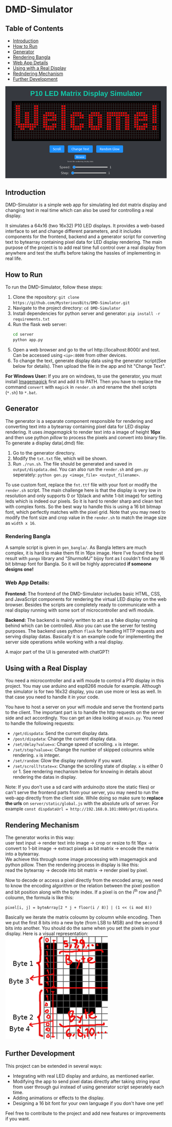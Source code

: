 # DMD-Simulator

## Table of Contents
- [Introduction](#introduction)
- [How to Run](#how-to-run)
- [Generator](#generator)
- [Rendering Bangla](#rendering-bangla)
- [Web App Details](#web-app-details)
- [Using with a Real Display](#using-with-a-real-display)
- [Redndering Mechanism](#rendering-mechanism)
- [Further Development](#further-development)

![GUI screenshot](https://raw.githubusercontent.com/MysteriousBits/DMD-Simulator/main/screenshot.png)

## Introduction
DMD-Simulator is a simple web app for simulating led dot matrix display and changing text in real time which can also be used for controlling a real display.    

It simulates a 64x16 (two 16x32) P10 LED displays. It provides a web-based interface to set and change different parameters, and it includes components for the frontend, backend and a generator script for converting text to bytearray containing pixel data for LED display rendering. The main purpose of the project is to add real time full control over a real display from anywhere and test the stuffs before taking the hassles of implementing in real life.

## How to Run
To run the DMD-Simulator, follow these steps:
1. Clone the repository: `git clone https://github.com/MysteriousBits/DMD-Simulator.git`
2. Navigate to the project directory: `cd DMD-Simulator`
3. Install dependencies for python server and generator: `pip install -r requirements.txt`
4. Run the flask web server:
    ``` sh
    cd server
    python app.py
    ```
5. Open a web browser and go to the url http://localhost:8000/ and test. Can be accessed using `<ip>:8000` from other devices.
6. To change the text, generate display data using the generator script(See below for details). Then upload the file in the app and hit "Change Text".    

**For Windows User:** If you are on windows, to use the generator, you must install [Imagemagick](https://imagemagick.org/index.php) first and add it to PATH. Then you have to replace the command `convert` with `magick` in `render.sh` and rename the shell scripts (`*.sh`) to `*.bat`.

## Generator
The generator is a separate component responsible for rendering and converting text into a bytearray containing pixel data for LED display rendering. It uses *imagemagick* to render text into a image of height **16px** and then use python *pillow* to process the pixels and convert into binary file.  
To generate a display data(.dmd) file:
1. Go to the generator directory.
2. Modify the `txt.txt` file, which will be shown.
3. Run `./run.sh`. The file should be generated and saved in `output/dispdata.dmd`. You can also run the `render.sh` and `gen.py` seperately: `python gen.py <image_file> <output_filename>`.

To use custom font, replace the `fnt.ttf` file with your font or modify the `render.sh` script. The main challenge here is that the display is very low in resolution and only supports 0 or 1(black and white 1-bit image) for setting leds which is indeed our pixels. So it is hard to render sharp and clean text with complex fonts. So the best way to handle this is using a 16 bit bitmap font, which perfectly matches with the pixel grid. Note that you may need to modify the font size and crop value in the `render.sh` to match the image size as `width x 16`.

### Rendering Bangla
A sample script is given in `gen_bangla/`. As Bangla letters are much complex, it is hard to make them fit in 16px image. Here I've found the best result with `pango` library and *"ShurmaMJ"* bijoy font as I couldn't find any 16 bit bitmap font for Bangla. So it will be highly appreciated **if someone designs one!**

### Web App Details:
**Frontend:** The frontend of the DMD-Simulator includes basic HTML, CSS, and JavaScript components for rendering the virtual LED display on the web browser. Besides the scripts are completely ready to communicate with a real display running with some sort of microcontroller and wifi module.
    
**Backend:** The backend is mainly written to act as a fake display running behind which can be controlled. Also you can use the server for testing purposes. The backend uses python `flask` for handling HTTP requests and serving display datas. Basically it is an example code for implementing the server side operations while working with a real display.
    
A major part of the UI is generated with chatGPT!

## Using with a Real Display
You need a microcontroller and a wifi moude to control a P10 display in this project. You may use arduino and esp8266 module for example. Although the simulator is for two 16x32 display, you can use more or less as well. In that case you need to handle it in your code.    

You have to host a server on your wifi module and serve the frontend parts to the client. The important part is to handle the http requests on the server side and act accordingly. You can get an idea looking at `main.py`. You need to handle the following requests:
- `/get/dispdata`: Send the current display data.
- `/post/dispdata`: Change the current display data.
- `/set/delay?value=x`: Change speed of scrolling. `x` is integer.
- `/set/step?value=x`: Change the number of skipped coloumns while rendering. `x` is integer.
- `/set/random`: Glow the display randomly if you want.
- `/set/scroll?state=x`: Change the scrolling state of display. `x` is either 0 or 1.
See rendering mechanism below for knowing in details about rendering the datas in display.
  
Note: If you don't use a sd card with arduino(to store the static files) or can't serve the frontend parts from your server, you may need to run the web-app directly from the client side. While doing so make sure to **replace the urls** on `server/static/global.js` with the absolute urls of server. For example `const dispdataUrl = http://192.168.0.101:8000/get/dispdata`.

## Rendering Mechanism
The generator works in this way:  
user text input -> render text into image -> crop or resize to fit 16px -> convert to 1-bit image -> extract pixels as bit matrix -> encode the matrix into a bytearray.  
We achieve this through some image processing with imagemagick and python pillow. Then the rendering process in display is like this:  
read the bytearray ->  decode into bit matrix -> render pixel by pixel.
    
Now to decode or access a pixel directly from the encoded array, we need to know the encoding algorithm or the relation between the pixel position and bit position along with the byte index.
If a pixel is on the i<sup>th</sup> row and j<sup>th</sup> coloumn, the formula is like this:
```
pixel[i, j] = byteArray[2 * j + floor(i / 8)] | (1 << (i mod 8))
```

Basically we iterate the matrix coloumn by coloumn while encoding. Then we put the first 8 bits into a new byte (from LSB to MSB) and the second 8 bits into another. You should do the same when you set the pixels in your display. Here is a visual representation:  
![Encoding Matrix](https://raw.githubusercontent.com/MysteriousBits/DMD-Simulator/main/encode.png)

## Further Development
This project can be extended in several ways:
- Integrating with real LED display and arduino, as mentioned earlier.
- Modifying the app to send pixel datas directly after taking string input from user through gui instead of using generator script seperately each time.
- Adding animations or effects to the display.
- Designing a 16 bit font for your own language if you don't have one yet!
  
Feel free to contribute to the project and add new features or improvements if you want.
